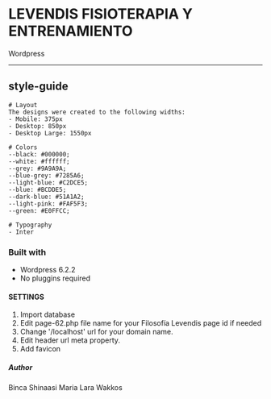 # LEVENDIS FISIOTERAPIA Y ENTRENAMIENTO

Wordpress
***

## style-guide

    # Layout
    The designs were created to the following widths:
    - Mobile: 375px
    - Desktop: 850px
    - Desktop Large: 1550px

    # Colors
    --black: #000000;
    --white: #ffffff;
    --grey: #9A9A9A;
    --blue-grey: #7285A6;
    --light-blue: #C2DCE5;
    --blue: #BCDDE5;
    --dark-blue: #51A1A2;
    --light-pink: #FAF5F3;
    --green: #E0FFCC;

    # Typography
    - Inter

### Built with

- Wordpress 6.2.2
- No pluggins required

#### SETTINGS

1. Import database
2. Edit page-62.php file name for your Filosofía Levendis page id if needed
3. Change '/localhost' url for your domain name.
4. Edit header url meta property.
5. Add favicon

##### Author

Binca Shinaasi
Maria Lara
Wakkos
